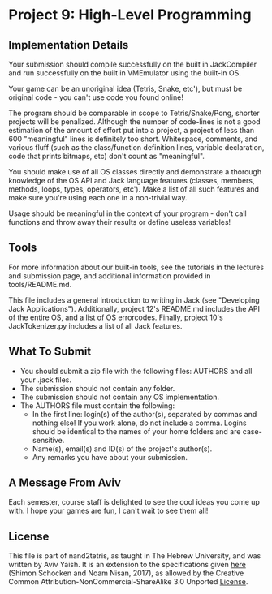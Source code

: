 # Project 9: High-Level Programming

## Implementation Details

Your submission should compile successfully on the built in JackCompiler and
run successfully on the built in VMEmulator using the built-in OS.

Your game can be an unoriginal idea (Tetris, Snake, etc'), but must be
original code - you can't use code you found online!

The program should be comparable in scope to Tetris/Snake/Pong, shorter
projects will be penalized. Although the number of code-lines is not a good
estimation of the amount of effort put into a project, a project of less
than 600 "meaningful" lines is definitely too short.
Whitespace, comments, and various fluff (such as the class/function
definition lines, variable declaration, code that prints bitmaps, etc)
don't count as "meaningful".

You should make use of all OS classes directly and demonstrate a thorough
knowledge of the OS API and Jack language features (classes, members,
methods, loops, types, operators, etc'). Make a list of all such features
and make sure you're using each one in a non-trivial way.

Usage should be meaningful in the context of your program - don't call
functions and throw away their results or define useless variables!

## Tools

For more information about our built-in tools, see the tutorials in the
lectures and submission page, and additional information provided in
tools/README.md.

This file includes a general introduction to writing in Jack (see
"Developing Jack Applications").
Additionally, project 12's README.md includes the API of the entire OS,
and a list of OS errorcodes.
Finally, project 10's JackTokenizer.py includes a list of all Jack features.

## What To Submit

- You should submit a zip file with the following files:
  AUTHORS and all your .jack files.
- The submission should not contain any folder.
- The submission should not contain any OS implementation.
- The AUTHORS file must contain the following:
  - In the first line: login(s) of the author(s), separated by commas and
    nothing else! If you work alone, do not include a comma.
    Logins should be identical to the names of your home folders and are
    case-sensitive.
  - Name(s), email(s) and ID(s) of the project's author(s).
  - Any remarks you have about your submission.

## A Message From Aviv

Each semester, course staff is delighted to see the cool ideas you come up with.
I hope your games are fun, I can't wait to see them all!

## License

This file is part of nand2tetris, as taught in The Hebrew University, and
was written by Aviv Yaish. It is an extension to the specifications given
[here](https://www.nand2tetris.org) (Shimon Schocken and Noam Nisan, 2017),
as allowed by the Creative Common Attribution-NonCommercial-ShareAlike 3.0
Unported [License](https://creativecommons.org/licenses/by-nc-sa/3.0/).
